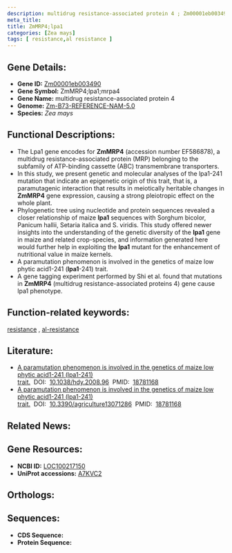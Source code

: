 ```yaml
---
description: multidrug resistance-associated protein 4 ; Zm00001eb003490 ; Zea mays
meta_title:
title: ZmMRP4;lpa1
categories: [Zea mays]
tags: [ resistance,al resistance ]
---
```


## Gene Details:
- **Gene ID:**	[Zm00001eb003490](https://www.maizegdb.org/gene_center/gene/Zm00001eb003490)
- **Gene Symbol:** ZmMRP4;lpa1;mrpa4
- **Gene Name:** multidrug resistance-associated protein 4
- **Genome:** [Zm-B73-REFERENCE-NAM-5.0](https://www.maizegdb.org/genome/assembly/Zm-B73-REFERENCE-NAM-5.0)
- **Species:** *Zea mays*

## Functional Descriptions:
   - The Lpa1 gene encodes for **ZmMRP4** (accession number EF586878), a multidrug resistance-associated protein (MRP) belonging to the subfamily of ATP-binding cassette (ABC) transmembrane transporters.
   - In this study, we present genetic and molecular analyses of the lpa1-241 mutation that indicate an epigenetic origin of this trait, that is, a paramutagenic interaction that results in meiotically heritable changes in **ZmMRP4** gene expression, causing a strong pleiotropic effect on the whole plant.
   - Phylogenetic tree using nucleotide and protein sequences revealed a closer relationship of maize **lpa1** sequences with Sorghum bicolor, Panicum hallii, Setaria italica and S. viridis. This study offered newer insights into the understanding of the genetic diversity of the **lpa1** gene in maize and related crop-species, and information generated here would further help in exploiting the **lpa1** mutant for the enhancement of nutritional value in maize kernels.
   - A paramutation phenomenon is involved in the genetics of maize low phytic acid1-241 (**lpa1**-241) trait.
   - A gene tagging experiment performed by Shi et al. found that mutations in **ZmMRP4** (multidrug resistance-associated proteins 4) gene cause lpa1 phenotype.

## Function-related keywords:
[resistance](/tags/resistance/)&nbsp;,&nbsp;[al-resistance](/tags/al-resistance/)

## Literature:
   - [A paramutation phenomenon is involved in the genetics of maize low phytic acid1-241 (lpa1-241) trait.]( https://www.nature.com/articles/hdy200896)&nbsp;&nbsp;DOI:&nbsp;&nbsp;[10.1038/hdy.2008.96](https://www.nature.com/articles/hdy200896)&nbsp;&nbsp;PMID:&nbsp;&nbsp;[18781168](https://pubmed.ncbi.nlm.nih.gov/18781168/)
   - [A paramutation phenomenon is involved in the genetics of maize low phytic acid1-241 (lpa1-241) trait.]( https://www.mdpi.com/2077-0472/13/7/1286)&nbsp;&nbsp;DOI:&nbsp;&nbsp;[10.3390/agriculture13071286](https://www.mdpi.com/2077-0472/13/7/1286)&nbsp;&nbsp;PMID:&nbsp;&nbsp;[18781168](https://pubmed.ncbi.nlm.nih.gov/18781168/)

## Related News:

## Gene Resources:
- **NCBI ID:**  [LOC100217150](https://www.ncbi.nlm.nih.gov/gene/?term=LOC100217150)
- **UniProt accessions:** [A7KVC2](https://www.uniprot.org/uniprotkb/A7KVC2/entry)

## Orthologs:

## Sequences:
- **CDS Sequence:**
- **Protein Sequence:**
